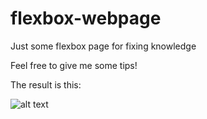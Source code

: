# flexbox-webpage
Just some flexbox page for fixing knowledge

Feel free to give me some tips!

The result is this:

![alt text](https://github.com/lucasSerralha/flexbox-webpage/assets/images/projeto-final.png)
